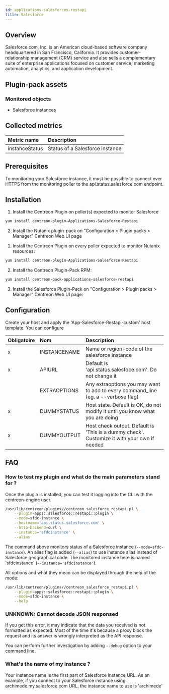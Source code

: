 ```yaml
---
id: applications-salesforces-restapi
title: Salesforce
---
```


## Overview

Salesforce.com, Inc. is an American cloud-based software company headquartered in San Francisco, California. It provides customer-relationship management (CRM) service and also sells a complementary suite of enterprise applications focused on customer service, marketing automation, analytics, and application development. 

## Plugin-pack assets

### Monitored objects 

* Salesforce instances

## Collected metrics

<!--DOCUSAURUS_CODE_TABS-->
<!--Instance-Status-->

| Metric name               | Description                                              |
| :------------------------ | :------------------------------------------------------- |
| instanceStatus            | Status of a Salesforce instance                          |

<!--END_DOCUSAURUS_CODE_TABS-->

## Prerequisites

To monitoring your Salesforce instance, it must be possible to connect over HTTPS from the monitoring poller to the api.status.salesforce.com endpoint.

## Installation

<!--DOCUSAURUS_CODE_TABS-->

<!--Online IMP Licence & IT-100 Editions-->

1. Install the Centreon Plugin on poller(s) expected to monitor Salesforce

```bash
yum install centreon-plugin-Applications-Salesforce-Restapi
```

2. Install the Nutanix plugin-pack on "Configuration > Plugin packs > Manager" Centreon Web UI page


<!--Offline IMP License-->

1. Install the Centreon Plugin on every poller expected to monitor Nutanix resources:

```bash
yum install centreon-plugin-Applications-Salesforce-Restapi
```

2. Install the Centreon Plugin-Pack RPM:

```bash
yum install centreon-pack-applications-salesforce-restapi
```

3. Install the Salesforce Plugin-Pack on "Configuration > Plugin packs > Manager" Centreon Web UI page:

<!--END_DOCUSAURUS_CODE_TABS-->

## Configuration

Create your host and apply the 'App-Salesforce-Restapi-custom' host template. You can configure  

| Obligatoire | Nom              | Description                                                                                 |
| :---------- | :--------------- | :------------------------------------------------------------------------------------------ |
|     x       | INSTANCENAME     | Name or region-code of the salesforce instance                                              |
|     x       | APIURL           | Default is 'api.status.salesfoce.com'. Do not change it                                     |
|             | EXTRAOPTIONS     | Any extraoptions you may want to add to every command\_line (eg. a --verbose flag)          |
|     x       | DUMMYSTATUS      | Host state. Default is OK, do not modify it until you know what you are doing               |
|     x       | DUMMYOUTPUT      | Host check output. Default is 'This is a dummy check'. Customize it with your own if needed |

## FAQ

### How to test my plugin and what do the main parameters stand for ? 

Once the plugin is installed, you can test it logging into the CLI with the centreon-engine user. 

```bash
/usr/lib/centreon/plugins//centreon_salesforce_restapi.pl \
	--plugin=apps::salesforce::restapi::plugin \
	--mode=sfdc-instance \
	--hostname='api.status.salesforce.com' \
	--http-backend=curl \
	--instance='sfdcinstance' \
	--alias
```

The command above monitors status of a Salesforce instance (```--mode=sfdc-instance```). An alias flag is added (```--alias```) to use instance alias instead of Salesforce geographical code. The monitored instance here is named 'sfdcinstance' (```--instance='sfdcinstance'```). 

All options and what they mean can be displayed through the help of the mode:

```bash
/usr/lib/centreon/plugins//centreon_salesforce_restapi.pl \
	--plugin=apps::salesforce::restapi::plugin \
	--mode=sfdc-instance \
    --help
```

### UNKNOWN: Cannot decode JSON responsed

If you get this error, it may indicate that the data you received is not formatted as expected. Most of the time it's because a proxy block the request and its answer is wrongly interpreted as the API response. 

You can perform further investigation by adding ```--debug``` option to your command line.

### What's the name of my instance ? 

Your instance name is the first part of Salesforce Instance URL. As an example, if you connect to your Salesforce instance using archimede.my.salesforce.com URL, the instance name to use is 'archimede'
